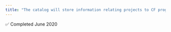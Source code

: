 ```yaml
---
title: "The catalog will store information relating projects to CF programs &#x2705;"
---
```


&#x2705; Completed June 2020
